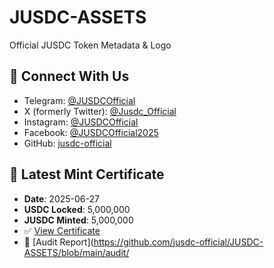 # JUSDC-ASSETS
Official JUSDC Token Metadata & Logo

## 📱 Connect With Us

- Telegram: [@JUSDCOfficial](https://t.me/JUSDCOfficial)
- X (formerly Twitter): [@Jusdc_Official](https://x.com/Jusdc_Official)
- Instagram: [@JUSDCOfficial](https://www.instagram.com/JUSDCOfficial)
- Facebook: [@JUSDCOfficial2025](https://www.facebook.com/JUSDCOfficial2025)
- GitHub: [jusdc-official](https://github.com/jusdc-official)

## 🔐 Latest Mint Certificate

- **Date**: 2025-06-27  
- **USDC Locked**: 5,000,000  
- **JUSDC Minted**: 5,000,000  
- ✅ [View Certificate](vault/certificates/mint-certificate.md)  
- 📄 [Audit Report](https://github.com/jusdc-official/JUSDC-ASSETS/blob/main/audit/
